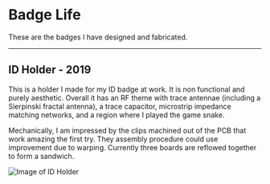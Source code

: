# Badge Life #
These are the badges I have designed and fabricated.

---
## ID Holder - 2019 ##
This is a holder I made for my ID badge at work. It is non functional and purely aesthetic. Overall it has an RF theme with trace antennae (including a Sierpinski fractal antenna), a trace capacitor, microstrip impedance matching networks, and a region where I played the game snake.

Mechanically, I am impressed by the clips machined out of the PCB that work amazing the first try. They assembly procedure could use improvement due to warping. Currently three boards are reflowed together to form a sandwich.

![Image of ID Holder](https://github.com/WattsUp/BadgeLife/blob/documentation/Pictures/IDHolder.jpg)